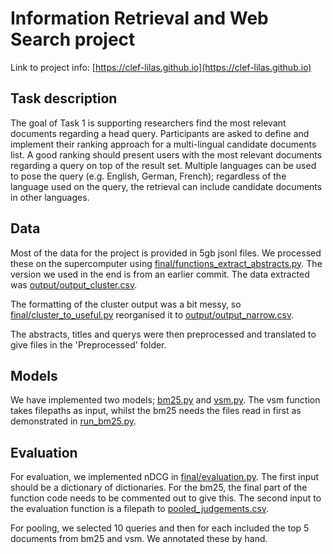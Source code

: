 # Information Retrieval and Web Search project

Link to project info: [https://clef-lilas.github.io](https://clef-lilas.github.io)

## Task description

The goal of Task 1 is supporting researchers find the most relevant documents regarding a head query. Participants are asked to define and implement their ranking approach for a multi-lingual candidate documents list. A good ranking should present users with the most relevant documents regarding a query on top of the result set. Multiple languages can be used to pose the query (e.g. English, German, French); regardless of the language used on the query, the retrieval can include candidate documents in other languages.

## Data

Most of the data for the project is provided in 5gb jsonl files. We processed these on the supercomputer using [final/functions_extract_abstracts.py](functions_extract_abstracts.py). The version we used in the end is from an earlier commit. The data extracted was [output/output_cluster.csv](output_cluster.csv).

The formatting of the cluster output was a bit messy, so [final/cluster_to_useful.py](cluster_to_useful.py) reorganised it to [output/output_narrow.csv](output_narrow.csv).

The abstracts, titles and querys were then preprocessed and translated to give files in the 'Preprocessed' folder.

## Models

We have implemented two models; [bm25.py](bm25.py) and [vsm.py](vsm.py). The vsm function takes filepaths as input, whilst the bm25 needs the files read in first as demonstrated in [run_bm25.py](run_bm25.py).

## Evaluation

For evaluation, we implemented nDCG in [final/evaluation.py](evaluation.py). The first input should be a dictionary of dictionaries. For the bm25, the final part of the function code needs to be commented out to give this. The second input to the evaluation function is a filepath to [pooled_judgements.csv](pooled_judgements.csv).

For pooling, we selected 10 queries and then for each included the top 5 documents from bm25 and vsm. We annotated these by hand.

